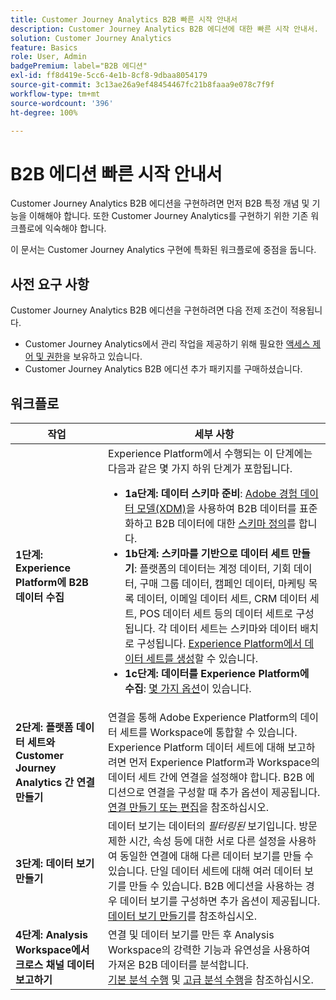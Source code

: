 ```yaml
---
title: Customer Journey Analytics B2B 빠른 시작 안내서
description: Customer Journey Analytics B2B 에디션에 대한 빠른 시작 안내서.
solution: Customer Journey Analytics
feature: Basics
role: User, Admin
badgePremium: label="B2B 에디션"
exl-id: ff8d419e-5cc6-4e1b-8cf8-9dbaa8054179
source-git-commit: 3c13ae26a9ef48454467fc21b8faaa9e078c7f9f
workflow-type: tm+mt
source-wordcount: '396'
ht-degree: 100%

---
```



# B2B 에디션 빠른 시작 안내서

Customer Journey Analytics B2B 에디션을 구현하려면 먼저 B2B 특정 개념 및 기능을 이해해야 합니다. 또한 Customer Journey Analytics를 구현하기 위한 기존 워크플로에 익숙해야 합니다.

이 문서는 Customer Journey Analytics 구현에 특화된 워크플로에 중점을 둡니다.

## 사전 요구 사항

Customer Journey Analytics B2B 에디션을 구현하려면 다음 전제 조건이 적용됩니다.

* Customer Journey Analytics에서 관리 작업을 제공하기 위해 필요한 [액세스 제어 및 권한](/help/technotes/access-control.md)을 보유하고 있습니다.
* Customer Journey Analytics B2B 에디션 추가 패키지를 구매하셨습니다.


## 워크플로

| 작업 | 세부 사항 |
| --- | --- |
| **1단계: Experience Platform에 B2B 데이터 수집** | Experience Platform에서 수행되는 이 단계에는 다음과 같은 몇 가지 하위 단계가 포함됩니다.<ul><li>**1a단계: 데이터 스키마 준비**: [Adobe 경험 데이터 모델(XDM)](https://experienceleague.adobe.com/docs/experience-platform/xdm/home.html?lang=ko)을 사용하여 B2B 데이터를 표준화하고 B2B 데이터에 대한 [스키마 정의](https://experienceleague.adobe.com/ko/docs/experience-platform/rtcdp/schemas/b2b)를 합니다.</li><li>**1b단계: 스키마를 기반으로 데이터 세트 만들기**: 플랫폼의 데이터는 계정 데이터, 기회 데이터, 구매 그룹 데이터, 캠페인 데이터, 마케팅 목록 데이터, 이메일 데이터 세트, CRM 데이터 세트, POS 데이터 세트 등의 데이터 세트로 구성됩니다. 각 데이터 세트는 스키마와 데이터 배치로 구성됩니다. [Experience Platform에서 데이터 세트를 생성](https://experienceleague.adobe.com/docs/platform-learn/getting-started-for-data-architects-and-data-engineers/create-datasets.html?lang=ko)할 수 있습니다.</li><li>**1c단계: 데이터를 Experience Platform에 수집**: [몇 가지 옵션](https://experienceleague.adobe.com/ko/docs/experience-platform/ingestion/home)이 있습니다.</li></ul> |
| **2단계: 플랫폼 데이터 세트와 Customer Journey Analytics 간 연결 만들기** | 연결을 통해 Adobe Experience Platform의 데이터 세트를 Workspace에 통합할 수 있습니다. Experience Platform 데이터 세트에 대해 보고하려면 먼저 Experience Platform과 Workspace의 데이터 세트 간에 연결을 설정해야 합니다. B2B 에디션으로 연결을 구성할 때 추가 옵션이 제공됩니다. <br>[연결 만들기 또는 편집](/help/connections/create-connection.md)을 참조하십시오. |
| **3단계: 데이터 보기 만들기** | 데이터 보기는 데이터의 *필터링된* 보기입니다. 방문 제한 시간, 속성 등에 대한 서로 다른 설정을 사용하여 동일한 연결에 대해 다른 데이터 보기를 만들 수 있습니다. 단일 데이터 세트에 대해 여러 데이터 보기를 만들 수 있습니다. B2B 에디션을 사용하는 경우 데이터 보기를 구성하면 추가 옵션이 제공됩니다.<br>[데이터 보기 만들기](/help/data-views/create-dataview.md)를 참조하십시오. |
| **4단계: Analysis Workspace에서 크로스 채널 데이터 보고하기** | 연결 및 데이터 보기를 만든 후 Analysis Workspace의 강력한 기능과 유연성을 사용하여 가져온 B2B 데이터를 분석합니다.<br>[기본 분석 수행](/help/analysis-workspace/perform-basic-analysis.md) 및 [고급 분석 수행](/help/analysis-workspace/perform-adv-analysis.md)을 참조하십시오. |

<!--

## Use Case

The [B2B Use Case ](../data-ingestion/data-ingestion.md) document provides an example use case on how to implement Customer  Journey Analytics B2B Edition.

-->